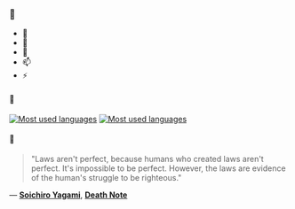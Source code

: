 ### 👋

- 🔭
- 🌱
- 💬
- 📫
- ⚡

#### 🧏

[![Most used languages](https://github-readme-stats-aynah.vercel.app/api/top-langs/?username=aynh&theme=solarized-dark&langs_count=6&layout=compact&hide_title=true)](https://github.com/anuraghazra/github-readme-stats#gh-dark-mode-only)
[![Most used languages](https://github-readme-stats-aynah.vercel.app/api/top-langs/?username=aynh&theme=solarized-light&langs_count=6&layout=compact&hide_title=true)](https://github.com/anuraghazra/github-readme-stats#gh-light-mode-only)

#### 💬

> "Laws aren't perfect, because humans who created laws aren't perfect. It's impossible to be perfect. However, the laws are evidence of the human's struggle to be righteous."

&mdash; [**Soichiro Yagami**](https://myanimelist.net/character.php?q=Soichiro%20Yagami&cat=character), [**Death Note**](https://myanimelist.net/search/all?q=Death%20Note&cat=all)
